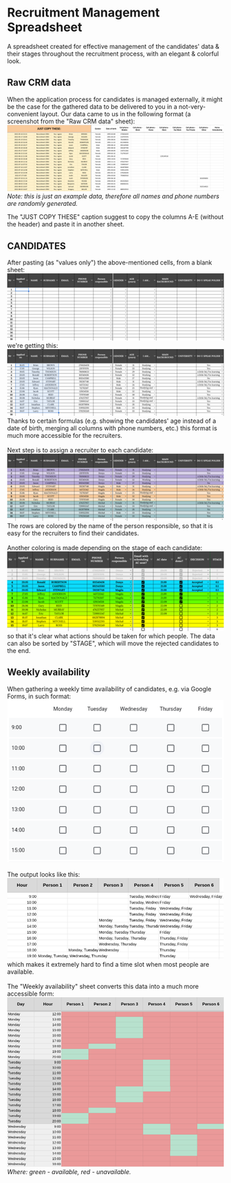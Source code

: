 # Recruitment Management Spreadsheet
A spreadsheet created for effective management of the candidates' data &amp; their stages throughout the recruitment process, with an elegant &amp; colorful look.


## Raw CRM data
When the application process for candidates is managed externally, it might be the case for the gathered data to be delivered to you in a not-very-convenient layout. 
Our data came to us in the following format (a screenshot from the "Raw CRM data" sheet):
<br>
!["Raw CRM data" sheet](screenshots/raw-crm-data.png)
<br>
<i>Note: this is just an example data, therefore all names and phone numbers are randomly generated.</i>

The "JUST COPY THESE" caption suggest to copy the columns A-E (without the header) and paste it in another sheet.


## CANDIDATES
After pasting (as "values only") the above-mentioned cells, from a blank sheet:
<br>
!["CANDIDATES" sheet (1)](screenshots/candidates1.png)
<br>
we're getting this:
<br>
!["CANDIDATES" sheet (2)](screenshots/candidates2.png)
<br>
Thanks to certain formulas (e.g. showing the candidates' age instead of a date of birth, merging all columns with phone numbers, etc.) this format is much more accessible for the recruiters.
<br><br>
Next step is to assign a recruiter to each candidate:
<br>
!["CANDIDATES" sheet (3)](screenshots/candidates3.png)
<br>
The rows are colored by the name of the person responsible, so that it is easy for the recruiters to find their candidates.
<br><br>
Another coloring is made depending on the stage of each candidate:
<br>
!["CANDIDATES" sheet (4)](screenshots/candidates4.png)
<br>
so that it's clear what actions should be taken for which people. The data can also be sorted by "STAGE", which will move the rejected candidates to the end.

## Weekly availability
When gathering a weekly time availability of candidates, e.g. via Google Forms, in such format:
<br>
![Weekly availability - Google Forms](screenshots/weekly-availability1.png)
<br><br>
The output looks like this:
<br>
!["Weekly availability" sheet (1)](screenshots/weekly-availability2.png)
<br>
which makes it extremely hard to find a time slot when most people are available.
<br><br>
The "Weekly availability" sheet converts this data into a much more accessible form:
<br>
!["Weekly availability" sheet (2)](screenshots/weekly-availability3.png)
<br>
<i> Where: green - available, red - unavailable. </i>
